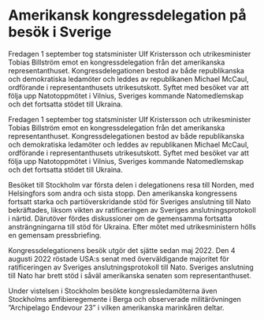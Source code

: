 # Amerikansk kongressdelegation på besök i Sverige

Fredagen 1 september tog statsminister Ulf Kristersson och utrikesminister Tobias Billström emot en kongressdelegation från det amerikanska representanthuset. Kongressdelegationen bestod av både republikanska och demokratiska ledamöter och leddes av republikanen Michael McCaul, ordförande i representanthusets utrikesutskott. Syftet med besöket var att följa upp Natotoppmötet i Vilnius, Sveriges kommande Natomedlemskap och det fortsatta stödet till Ukraina.

Fredagen 1 september tog statsminister Ulf Kristersson och utrikesminister Tobias Billström emot en kongressdelegation från det amerikanska representanthuset. Kongressdelegationen bestod av både republikanska och demokratiska ledamöter och leddes av republikanen Michael McCaul, ordförande i representanthusets utrikesutskott. Syftet med besöket var att följa upp Natotoppmötet i Vilnius, Sveriges kommande Natomedlemskap och det fortsatta stödet till Ukraina.

Besöket till Stockholm var första delen i delegationens resa till Norden, med Helsingfors som andra och sista stopp. Den amerikanska kongressens fortsatt starka och partiöverskridande stöd för Sveriges anslutning till Nato bekräftades, liksom vikten av ratificeringen av Sveriges anslutningsprotokoll i närtid. Därutöver fördes diskussioner om de gemensamma fortsatta ansträngningarna till stöd för Ukraina. Efter mötet med utrikesministern hölls en gemensam pressbriefing.

Kongressdelegationens besök utgör det sjätte sedan maj 2022. Den 4 augusti 2022 röstade USA:s senat med överväldigande majoritet för ratificeringen av Sveriges anslutningsprotokoll till Nato. Sveriges anslutning till Nato har brett stöd i såväl amerikanska senaten som representanthuset.

Under vistelsen i Stockholm besökte kongressledamöterna även Stockholms amfibieregemente i Berga och observerade militärövningen ”Archipelago Endevour 23” i vilken amerikanska marinkåren deltar.
